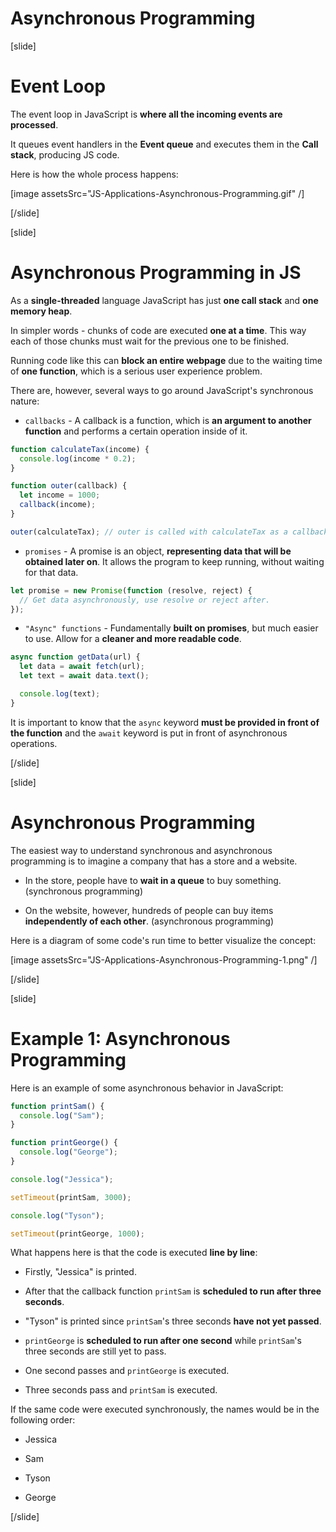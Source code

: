 # Asynchronous Programming

[slide]

# Event Loop

The event loop in JavaScript is **where all the incoming events are processed**.

It queues event handlers in the **Event queue** and executes them in the **Call stack**, producing JS code.

Here is how the whole process happens:

[image assetsSrc="JS-Applications-Asynchronous-Programming.gif" /]

[/slide]

[slide]

# Asynchronous Programming in JS

As a **single-threaded** language JavaScript has just **one call stack** and **one memory heap**.

In simpler words - chunks of code are executed **one at a time**. This way each of those chunks must wait for the previous one to be finished.

Running code like this can **block an entire webpage** due to the waiting time of **one function**, which is a serious user experience problem.

There are, however, several ways to go around JavaScript's synchronous nature:

- `callbacks` - A callback is a function, which is **an argument to another function** and performs a certain operation inside of it.

```js
function calculateTax(income) {
  console.log(income * 0.2);
}

function outer(callback) {
  let income = 1000;
  callback(income);
}

outer(calculateTax); // outer is called with calculateTax as a callback
```

- `promises` - A promise is an object, **representing data that will be obtained later on**. It allows the program to keep running, without waiting for that data.

```js
let promise = new Promise(function (resolve, reject) {
  // Get data asynchronously, use resolve or reject after.
});
```

- `"Async" functions` - Fundamentally **built on promises**, but much easier to use. Allow for a **cleaner and more readable code**.

```js
async function getData(url) {
  let data = await fetch(url);
  let text = await data.text();

  console.log(text);
}
```

It is important to know that the `async` keyword **must be provided in front of the function** and the `await` keyword is put in front of asynchronous operations.

[/slide]

[slide]

# Asynchronous Programming

The easiest way to understand synchronous and asynchronous programming is to imagine a company that has a store and a website.

- In the store, people have to **wait in a queue** to buy something. (synchronous programming)

- On the website, however, hundreds of people can buy items **independently of each other**. (asynchronous programming)

Here is a diagram of some code's run time to better visualize the concept:

[image assetsSrc="JS-Applications-Asynchronous-Programming-1.png" /]

[/slide]

[slide]

# Example 1: Asynchronous Programming

Here is an example of some asynchronous behavior in JavaScript:

```js live
function printSam() {
  console.log("Sam");
}

function printGeorge() {
  console.log("George");
}

console.log("Jessica");

setTimeout(printSam, 3000);

console.log("Tyson");

setTimeout(printGeorge, 1000);
```

What happens here is that the code is executed **line by line**:

- Firstly, "Jessica" is printed.

- After that the callback function `printSam` is **scheduled to run after three seconds**.

- "Tyson" is printed since `printSam`'s three seconds **have not yet passed**.

- `printGeorge` is **scheduled to run after one second** while `printSam`'s three seconds are still yet to pass.

- One second passes and `printGeorge` is executed.

- Three seconds pass and `printSam` is executed.

If the same code were executed synchronously, the names would be in the following order:

- Jessica

- Sam

- Tyson

- George

[/slide]
